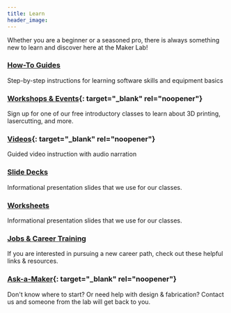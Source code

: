 ```yaml
---
title: Learn
header_image:
---
```


Whether you are a beginner or a seasoned pro, there is always something new to learn and discover here at the Maker Lab\!

### [How-To Guides](/guides)

Step-by-step instructions for learning software skills and equipment basics

### [Workshops & Events](https://bit.ly/cplmakerschedule){: target="_blank" rel="noopener"}

Sign up for one of our free introductory classes to learn about 3D printing, lasercutting, and more.

### [Videos](https://www.youtube.com/channel/UCgYrYjnoluGLUl-fdpSMSJQ/videos){: target="_blank" rel="noopener"}

Guided video instruction with audio narration

### [Slide Decks](/slidedecks)

Informational presentation slides that we use for our classes.

### [Worksheets](/worksheets)

Informational presentation slides that we use for our classes.

### [Jobs & Career Training](/education-training)

If you are interested in pursuing a new career path, check out these helpful links & resources.

### [Ask-a-Maker](https://www.chipublib.org/maker-lab/ask-a-maker-request-help-from-the-maker-lab/){: target="_blank" rel="noopener"}

Don't know where to start? Or need help with design & fabrication? Contact us and someone from the lab will get back to you.

&nbsp;

&nbsp;
